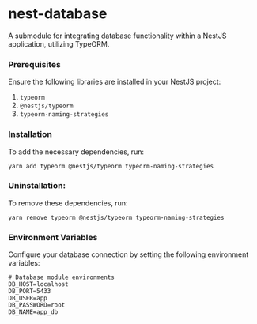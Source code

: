 # nest-database
A submodule for integrating database functionality within a NestJS application, utilizing TypeORM.

### Prerequisites
Ensure the following libraries are installed in your NestJS project:

1. `typeorm`
2. `@nestjs/typeorm`
3. `typeorm-naming-strategies`

### Installation
To add the necessary dependencies, run:
```yarn
yarn add typeorm @nestjs/typeorm typeorm-naming-strategies
```

### Uninstallation:
To remove these dependencies, run:
```yarn
yarn remove typeorm @nestjs/typeorm typeorm-naming-strategies
```

### Environment Variables
Configure your database connection by setting the following environment variables:
```dotenv
# Database module environments
DB_HOST=localhost
DB_PORT=5433
DB_USER=app
DB_PASSWORD=root
DB_NAME=app_db
```
